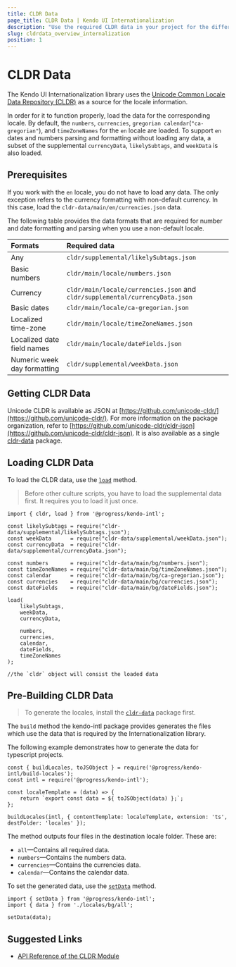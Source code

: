 ```yaml
---
title: CLDR Data
page_title: CLDR Data | Kendo UI Internationalization
description: "Use the required CLDR data in your project for the different Kendo UI Internationalization modules to work."
slug: cldrdata_overview_internalization
position: 1
---
```


# CLDR Data

The Kendo UI Internationalization library uses the [Unicode Common Locale Data Repository (CLDR)](http://cldr.unicode.org/) as a source for the locale information.

In order for it to function properly, load the data for the corresponding locale. By default, the `numbers`, `currencies`, `gregorian calendar`(`"ca-gregorian"`), and `timeZoneNames` for the `en` locale are loaded. To support `en` dates and numbers parsing and formatting without loading any data, a subset of the supplemental `currencyData`, `likelySubtags`, and `weekData` is also loaded.

## Prerequisites

If you work with the `en` locale, you do not have to load any data. The only exception refers to the currency formatting with non-default currency. In this case, load the `cldr-data/main/en/currencies.json` data.

The following table provides the data formats that are required for number and date formatting and parsing when you use a non-default locale.

| Formats                      | Required data                          |
|:---                          |:---                                    |
| Any                          | `cldr/supplemental/likelySubtags.json` |
| Basic numbers                | `cldr/main/locale/numbers.json`        |
| Currency                     | `cldr/main/locale/currencies.json` and `cldr/supplemental/currencyData.json` |
| Basic dates                  | `cldr/main/locale/ca-gregorian.json`   |
| Localized time-zone          | `cldr/main/locale/timeZoneNames.json`  |
| Localized date field names   | `cldr/main/locale/dateFields.json`     |
| Numeric week day formatting  | `cldr/supplemental/weekData.json`      |

## Getting CLDR Data

Unicode CLDR is available as JSON at [https://github.com/unicode-cldr/](https://github.com/unicode-cldr/). For more information on the package organization, refer to [https://github.com/unicode-cldr/cldr-json](https://github.com/unicode-cldr/cldr-json). It is also available as a single [cldr-data](https://www.npmjs.com/package/cldr-data) package.

## Loading CLDR Data

To load the CLDR data, use the [`load`](https://github.com/telerik/kendo-intl/blob/master/docs/cldr/api.md#load) method.

> Before other culture scripts, you have to load the supplemental data first. It requires you to load it just once.

```
import { cldr, load } from '@progress/kendo-intl';

const likelySubtags = require("cldr-data/supplemental/likelySubtags.json");
const weekData      = require("cldr-data/supplemental/weekData.json");
const currencyData  = require("cldr-data/supplemental/currencyData.json");

const numbers       = require("cldr-data/main/bg/numbers.json");
const timeZoneNames = require("cldr-data/main/bg/timeZoneNames.json");
const calendar      = require("cldr-data/main/bg/ca-gregorian.json");
const currencies    = require("cldr-data/main/bg/currencies.json");
const dateFields    = require("cldr-data/main/bg/dateFields.json");

load(
    likelySubtags,
    weekData,
    currencyData,

    numbers,
    currencies,
    calendar,
    dateFields,
    timeZoneNames
);

//the `cldr` object will consist the loaded data
```

## Pre-Building CLDR Data

> To generate the locales, install the [`cldr-data`](https://www.npmjs.com/package/cldr-data) package first.

The `build` method the kendo-intl package provides generates the files which use the data that is required by the Internationalization library.

The following example demonstrates how to generate the data for typescript projects.

```
const { buildLocales, toJSObject } = require('@progress/kendo-intl/build-locales');
const intl = require('@progress/kendo-intl');

const localeTemplate = (data) => {
    return `export const data = ${ toJSObject(data) };`;
};

buildLocales(intl, { contentTemplate: localeTemplate, extension: 'ts', destFolder: 'locales' });
```

The method outputs four files in the destination locale folder. These are:

* `all`&mdash;Contains all required data.
* `numbers`&mdash;Contains the numbers data.
* `currencies`&mdash;Contains the currencies data.
* `calendar`&mdash;Contains the calendar data.

To set the generated data, use the [`setData`](https://github.com/telerik/kendo-intl/blob/master/docs/cldr/api.md#setdata) method.

```
import { setData } from '@progress/kendo-intl';
import { data } from './locales/bg/all';

setData(data);
```

## Suggested Links

* [API Reference of the CLDR Module](https://github.com/telerik/kendo-intl/blob/master/docs/cldr/api.md)
